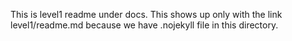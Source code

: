 This is level1 readme under docs. This shows up only with the link level1/readme.md because we have .nojekyll file in this directory.
